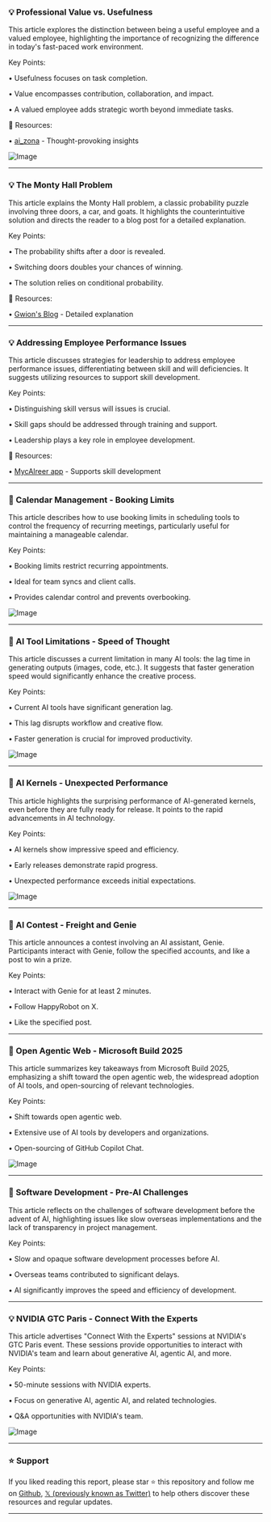 ### 💡 Professional Value vs. Usefulness

This article explores the distinction between being a useful employee and a valued employee, highlighting the importance of recognizing the difference in today's fast-paced work environment.

Key Points:

•  Usefulness focuses on task completion.

•  Value encompasses contribution, collaboration, and impact.

•  A valued employee adds strategic worth beyond immediate tasks.


🔗 Resources:

• [ai_zona](https://x.com/ai_zona) -  Thought-provoking insights


![Image](https://pbs.twimg.com/media/Gsb-rxcXwAAg2Im?format=jpg&name=small)



---

### 💡 The Monty Hall Problem

This article explains the Monty Hall problem, a classic probability puzzle involving three doors, a car, and goats.  It highlights the counterintuitive solution and directs the reader to a blog post for a detailed explanation.

Key Points:

• The probability shifts after a door is revealed.

• Switching doors doubles your chances of winning.

• The solution relies on conditional probability.


🔗 Resources:

• [Gwion's Blog](https://t.co/4Bfz43oi5e) -  Detailed explanation


---

### 💡 Addressing Employee Performance Issues

This article discusses strategies for leadership to address employee performance issues, differentiating between skill and will deficiencies. It suggests utilizing resources to support skill development.

Key Points:

•  Distinguishing skill versus will issues is crucial.

•  Skill gaps should be addressed through training and support.

•  Leadership plays a key role in employee development.


🔗 Resources:

• [MycAIreer app](https://x.com/MycAIreer) -  Supports skill development


---

### 🚀 Calendar Management - Booking Limits

This article describes how to use booking limits in scheduling tools to control the frequency of recurring meetings, particularly useful for maintaining a manageable calendar.

Key Points:

•  Booking limits restrict recurring appointments.

•  Ideal for team syncs and client calls.

•  Provides calendar control and prevents overbooking.


![Image](https://pbs.twimg.com/media/GsYNXw-XYAAzU-C?format=jpg&name=small)

---

### 🤖 AI Tool Limitations - Speed of Thought

This article discusses a current limitation in many AI tools: the lag time in generating outputs (images, code, etc.). It suggests that faster generation speed would significantly enhance the creative process.

Key Points:

• Current AI tools have significant generation lag.

•  This lag disrupts workflow and creative flow.

• Faster generation is crucial for improved productivity.


![Image](https://pbs.twimg.com/media/GsX9DdmaAAAOS24?format=png&name=small)


---

### 🤖 AI Kernels - Unexpected Performance

This article highlights the surprising performance of AI-generated kernels, even before they are fully ready for release. It points to the rapid advancements in AI technology.

Key Points:

• AI kernels show impressive speed and efficiency.

•  Early releases demonstrate rapid progress.

• Unexpected performance exceeds initial expectations.


![Image](https://pbs.twimg.com/media/GsP8upLXMAABuYr?format=jpg&name=small)


---

### 🚀 AI Contest - Freight and Genie

This article announces a contest involving an AI assistant, Genie.  Participants interact with Genie, follow the specified accounts, and like a post to win a prize.

Key Points:

• Interact with Genie for at least 2 minutes.

• Follow HappyRobot on X.

• Like the specified post.


---

### 🤖 Open Agentic Web - Microsoft Build 2025

This article summarizes key takeaways from Microsoft Build 2025, emphasizing a shift toward the open agentic web, the widespread adoption of AI tools, and open-sourcing of relevant technologies.


Key Points:

•  Shift towards open agentic web.

•  Extensive use of AI tools by developers and organizations.

• Open-sourcing of GitHub Copilot Chat.


![Image](https://pbs.twimg.com/media/GsNgLD-bcAA3yCS?format=jpg&name=small)


---

### 🤖 Software Development - Pre-AI Challenges

This article reflects on the challenges of software development before the advent of AI, highlighting issues like slow overseas implementations and the lack of transparency in project management.

Key Points:

• Slow and opaque software development processes before AI.

• Overseas teams contributed to significant delays.

• AI significantly improves the speed and efficiency of development.


---

### 💡 NVIDIA GTC Paris - Connect With the Experts

This article advertises "Connect With the Experts" sessions at NVIDIA's GTC Paris event. These sessions provide opportunities to interact with NVIDIA's team and learn about generative AI, agentic AI, and more.

Key Points:

• 50-minute sessions with NVIDIA experts.

•  Focus on generative AI, agentic AI, and related technologies.

• Q&A opportunities with NVIDIA's team.


![Image](https://pbs.twimg.com/media/Grodq_-W0AAwomB?format=jpg&name=small)


---

### ⭐️ Support

If you liked reading this report, please star ⭐️ this repository and follow me on [Github](https://github.com/Drix10), [𝕏 (previously known as Twitter)](https://x.com/DRIX_10_) to help others discover these resources and regular updates.

---